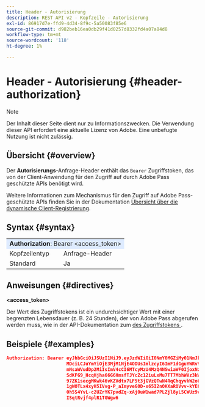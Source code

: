 ```yaml
---
title: Header - Autorisierung
description: REST API v2 - Kopfzeile - Autorisierung
exl-id: 86917d7e-ffd9-4d34-8f9c-5a50083f85e6
source-git-commit: d982beb16ea0db29f41d0257d8332fd4a07a84d8
workflow-type: tm+mt
source-wordcount: '118'
ht-degree: 1%

---
```



# Header - Autorisierung {#header-authorization}

>[!NOTE]
>
> Der Inhalt dieser Seite dient nur zu Informationszwecken. Die Verwendung dieser API erfordert eine aktuelle Lizenz von Adobe. Eine unbefugte Nutzung ist nicht zulässig.

## Übersicht {#overview}

Der <b>Autorisierungs</b>-Anfrage-Header enthält das `Bearer` Zugriffstoken, das von der Client-Anwendung für den Zugriff auf durch Adobe Pass geschützte APIs benötigt wird.

Weitere Informationen zum Mechanismus für den Zugriff auf Adobe Pass-geschützte APIs finden Sie in der Dokumentation [Übersicht über die dynamische Client-Registrierung](../../../rest-api-dcr/dynamic-client-registration-overview.md).

## Syntax {#syntax}

<table>
   <tr>
      <td style="background-color: #DEEBFF;" colspan="2"><b>Authorization</b>: Bearer &lt;access_token&gt;</td>
   </tr>
   <tr>
      <td>Kopfzeilentyp</td>
      <td>Anfrage-Header</td>
   </tr>
   <tr>
      <td>Standard</td>
      <td>Ja</td>
   </tr>
</table>

## Anweisungen {#directives}

<b>&lt;access_token></b>

Der Wert des Zugriffstokens ist ein undurchsichtiger Wert mit einer begrenzten Lebensdauer (z. B. 24 Stunden), der von Adobe Pass abgerufen werden muss, wie in der API-Dokumentation zum [ des Zugriffstokens ](../../../rest-api-dcr/apis/dynamic-client-registration-apis-retrieve-access-token.md).

## Beispiele {#examples}

```JSON
Authorization: Bearer eyJhbGciOiJSUzI1NiJ9.eyJzdWIiOiI0NmY0MGZiMy01NmJkLTQyYTktOTExYS02YmZmNmEyZmY0
                      MDciLCJuYmYiOjE3MjM1NjE4ODUsImlzcyI6ImF1dGguYWRvYmUuY29tIiwic2NvcGVzIjoiYXBpO
                      mNsaWVudDp2MiIsImV4cCI6MTcyMzU4MzQ4NSwiaWF0IjoxNzIzNTYxODg1fQ.aZUZqwN2fCqNXgX
                      SdKFG9_HcqHjha66G6HmsfTJYcZc12iuLxMu7TT7MbhWVz3kW1jRqgJv8PHhrFSBL5_dgJ1PRSuDg
                      97ZK1secgMKwk46vKZVdtx7LF5t3jGVzQTwN4RqChqyvkW2o67KxVk5xarwJtwB2fwhX_732CYDcv
                      1gWOTLx4xyH5IVvg-P_aImyveG0D-x65I2nOKXaROVvv-kYE6B9OQv_-JBGj72R_yS2AyJQC0R_im
                      0h5S4YvL-c2UZrYK7pvdZq-xAj0uW1wad7PLZjl8yL5CWUz9vzQk2Cmj8adsydjb0u0P3aFrJ0HE9
                      ISqtRvjf4plR1TGWgw6
```
